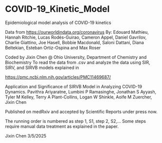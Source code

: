 # COVID-19_Kinetic_Model
Epidemiological model analysis of COVID-19 kinetics

Data from https://ourworldindata.org/coronavirus
By: Edouard Mathieu, Hannah Ritchie, Lucas Rodés-Guirao, Cameron Appel, Daniel Gavrilov, Charlie Giattino, Joe Hasell, Bobbie Macdonald, Saloni Dattani, Diana Beltekian, Esteban Ortiz-Ospina and Max Roser

Coded by Jixin Chen @ Ohio University, Department of Chemistry and Biochemistry
To read the data from .csv and analyze the data using SIR, SIRV, and SIRVB models explained in

https://pmc.ncbi.nlm.nih.gov/articles/PMC11469687/

Application and Significance of SIRVB Model in Analyzing COVID-19 Dynamics. 
Pavithra Ariyaratne, Lumbini P Ramasinghe, Jonathan S Ayyash, Tyler M Kelley, Terry A Plant-Collins, Logan W Shinkle, Aoife M Zuercher, Jixin Chen

Published on medRxiv and accepted by Scientific Reports under press now.

The running order is numbered as step 1, S1, step 2, S2,...
Some steps require manual data treatment as explained in the paper.

Jixin Chen
3/5/2025
